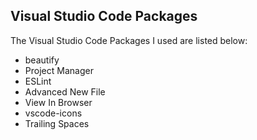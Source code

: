 ## Visual Studio Code Packages

The Visual Studio Code Packages I used are listed below:

- beautify
- Project Manager
- ESLint
- Advanced New File
- View In Browser
- vscode-icons
- Trailing Spaces
